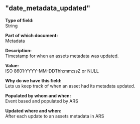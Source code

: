 ## "date_metadata_updated"

**Type of field:**  
String  

**Part of which document:**  
Metadata

**Description:**  
Timestamp for when an assets metadata was updated.   

**Value:**  
ISO 8601:YYYY-MM-DDThh:mm:ssZ or NULL

**Why do we have this field:**  
Lets us keep track of when an asset had its metadata updated.   

**Populated by whom and when:**  
Event based and populated by ARS

**Updated where and when:**  
After each update to an assets metadata in ARS 
